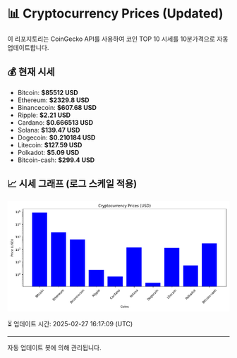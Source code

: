 
# 📊 Cryptocurrency Prices (Updated)

이 리포지토리는 CoinGecko API를 사용하여 코인 TOP 10 시세를 10분가격으로 자동 업데이트합니다.

## 💰 현재 시세
- Bitcoin: **$85512 USD**
- Ethereum: **$2329.8 USD**
- Binancecoin: **$607.68 USD**
- Ripple: **$2.21 USD**
- Cardano: **$0.666513 USD**
- Solana: **$139.47 USD**
- Dogecoin: **$0.210184 USD**
- Litecoin: **$127.59 USD**
- Polkadot: **$5.09 USD**
- Bitcoin-cash: **$299.4 USD**

## 📈 시세 그래프 (로그 스케일 적용)
![Crypto Prices](crypto_prices.png)

⏳ 업데이트 시간: 2025-02-27 16:17:09 (UTC)

---
자동 업데이트 봇에 의해 관리됩니다.
